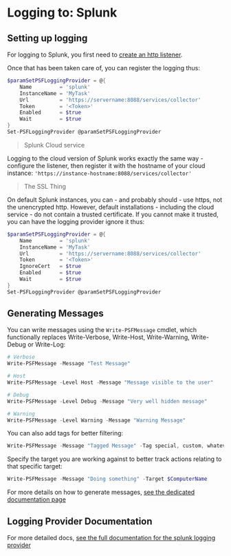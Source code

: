 ﻿# Logging to: Splunk

## Setting up logging

For logging to Splunk, you first need to [create an http listener](https://ntsystems.it/post/sending-events-to-splunks-http-event-collector-with-powershell).

Once that has been taken care of, you can register the logging thus:

```powershell
$paramSetPSFLoggingProvider = @{
    Name         = 'splunk'
    InstanceName = 'MyTask'
    Url          = 'https://servername:8088/services/collector'
    Token        = '<Token>'
    Enabled      = $true
    Wait         = $true
}
Set-PSFLoggingProvider @paramSetPSFLoggingProvider
```

> Splunk Cloud service

Logging to the cloud version of Splunk works exactly the same way - configure the listener, then register it with the hostname of your cloud instance: `'https://instance-hostname:8088/services/collector'`

> The SSL Thing

On default Splunk instances, you can - and probably should - use https, not the unencrypted http.
However, default installations - including the cloud service - do not contain a trusted certificate.
If you cannot make it trusted, you can have the logging provider ignore it thus:

```powershell
$paramSetPSFLoggingProvider = @{
    Name         = 'splunk'
    InstanceName = 'MyTask'
    Url          = 'https://servername:8088/services/collector'
    Token        = '<Token>'
    IgnoreCert   = $true
    Enabled      = $true
    Wait         = $true
}
Set-PSFLoggingProvider @paramSetPSFLoggingProvider
```

## Generating Messages

You can write messages using the `Write-PSFMessage` cmdlet, which functionally replaces Write-Verbose, Write-Host, Write-Warning, Write-Debug or Write-Log:

```powershell
# Verbose
Write-PSFMessage -Message "Test Message"

# Host
Write-PSFMessage -Level Host -Message "Message visible to the user"

# Debug
Write-PSFMessage -Level Debug -Message "Very well hidden message"

# Warning
Write-PSFMessage -Level Warning -Message "Warning Message"
```

You can also add tags for better filtering:

```powershell
Write-PSFMessage -Message "Tagged Message" -Tag special, custom, whatever
```

Specify the target you are working against to better track actions relating to that specific target:

```powershell
Write-PSFMessage -Message "Doing something" -Target $ComputerName
```

For more details on how to generate messages, [see the dedicated documentation page](../basics/writing-messages.md)

## Logging Provider Documentation

For more detailed docs, [see the full documentation for the splunk logging provider](../providers/splunk.md)
